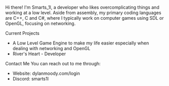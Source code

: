 Hi there! I'm Smarts_1l, a developer who likes overcomplicating things and working at a low level.
Aside from assembly, my primary coding languages are C++, C and C#, where I typically work on computer games using SDL or OpenGL, focusing on networking.

Current Projects
- A Low Level Game Engine to make my life easier especially when dealing with networking and OpenGL
- River's Heart - Developer

Contact Me
You can reach out to me through:
- Website: dylanmoody.com/login
- Discord: smarts1l


